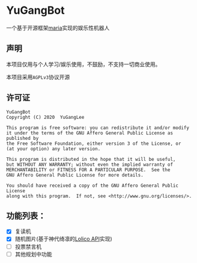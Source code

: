 # YuGangBot
  
一个基于开源框架[maria](https://github.com/mamoe/mirai)实现的娱乐性机器人

## 声明
本项目仅用与个人学习/娱乐使用，不鼓励，不支持一切商业使用。
  
本项目采用`AGPLv3`协议开源

## 许可证

    YuGangBot 
    Copyright (C) 2020  YuGangLee 
        
    This program is free software: you can redistribute it and/or modify
    it under the terms of the GNU Affero General Public License as published by
    the Free Software Foundation, either version 3 of the License, or
    (at your option) any later version.
    
    This program is distributed in the hope that it will be useful,
    but WITHOUT ANY WARRANTY; without even the implied warranty of
    MERCHANTABILITY or FITNESS FOR A PARTICULAR PURPOSE.  See the
    GNU Affero General Public License for more details.
    
    You should have received a copy of the GNU Affero General Public License
    along with this program.  If not, see <http://www.gnu.org/licenses/>.


## 功能列表：
 - [x] 复读机
 - [x] 随机图片(基于神代绮凛的[Lolico API](https://api.lolicon.app/#/setu)实现)
 - [ ] 投票禁言机
 - [ ] 其他规划中功能